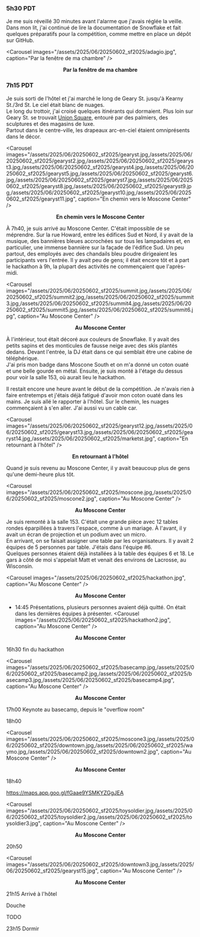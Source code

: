 ### 5h30 PDT
Je me suis réveillé 30 minutes avant l'alarme que j'avais réglée la veille.  
Dans mon lit, j'ai continué de lire la documentation de Snowflake et fait quelques préparatifs pour la compétition, comme mettre en place un dépôt sur GitHub.

<Carousel
    images="/assets/2025/06/20250602_sf2025/adagio.jpg",
    caption="Par la fenêtre de ma chambre"
/>
<p align="center"><b>Par la fenêtre de ma chambre</b></p>

### 7h15 PDT
Je suis sorti de l'hôtel et j'ai marché le long de Geary St. jusqu'à Kearny St./3rd St. Le ciel était blanc de nuages.  
Le long du trottoir, j'ai croisé quelques itinérants qui dormaient. Plus loin sur Geary St. se trouvait [Union Square](https://maps.app.goo.gl/5GRRcrKe4ev63dMc6), entouré par des palmiers, des sculptures et des magasins de luxe.  
Partout dans le centre-ville, les drapeaux arc-en-ciel étaient omniprésents dans le décor.

<Carousel
    images="/assets/2025/06/20250602_sf2025/gearyst.jpg,/assets/2025/06/20250602_sf2025/gearyst2.jpg,/assets/2025/06/20250602_sf2025/gearyst3.jpg,/assets/2025/06/20250602_sf2025/gearyst4.jpg,/assets/2025/06/20250602_sf2025/gearyst5.jpg,/assets/2025/06/20250602_sf2025/gearyst6.jpg,/assets/2025/06/20250602_sf2025/gearyst7.jpg,/assets/2025/06/20250602_sf2025/gearyst8.jpg,/assets/2025/06/20250602_sf2025/gearyst9.jpg,/assets/2025/06/20250602_sf2025/gearyst10.jpg,/assets/2025/06/20250602_sf2025/gearyst11.jpg",
    caption="En chemin vers le Moscone Center"
/>
<p align="center"><b>En chemin vers le Moscone Center</b></p>

À 7h40, je suis arrivé au Moscone Center. C'était impossible de se méprendre. Sur la rue Howard, entre les édifices Sud et Nord, il y avait de la musique, des bannières bleues accrochées sur tous les lampadaires et, en particulier, une immense bannière sur la façade de l'édifice Sud. Un peu partout, des employés avec des chandails bleu poudre dirigeaient les participants vers l'entrée. Il y avait peu de gens; il était encore tôt et à part le hackathon à 9h, la plupart des activités ne commençaient que l'après-midi.

<Carousel
    images="/assets/2025/06/20250602_sf2025/summit.jpg,/assets/2025/06/20250602_sf2025/summit2.jpg,/assets/2025/06/20250602_sf2025/summit3.jpg,/assets/2025/06/20250602_sf2025/summit4.jpg,/assets/2025/06/20250602_sf2025/summit5.jpg,/assets/2025/06/20250602_sf2025/summit6.jpg",
    caption="Au Moscone Center"
/>
<p align="center"><b>Au Moscone Center</b></p>

À l'intérieur, tout était décoré aux couleurs de Snowflake. Il y avait des petits sapins et des monticules de fausse neige avec des skis plantés dedans. Devant l'entrée, la DJ était dans ce qui semblait être une cabine de téléphérique.  
J'ai pris mon badge dans Moscone South et on m'a donné un coton ouaté et une belle gourde en métal. Ensuite, je suis monté à l'étage du dessus pour voir la salle 153, où aurait lieu le hackathon.

Il restait encore une heure avant le début de la compétition. Je n'avais rien à faire entretemps et j'étais déjà fatigué d'avoir mon coton ouaté dans les mains. Je suis allé le rapporter à l'hôtel. Sur le chemin, les nuages commençaient à s'en aller. J'ai aussi vu un cable car.

<Carousel
    images="/assets/2025/06/20250602_sf2025/gearyst12.jpg,/assets/2025/06/20250602_sf2025/gearyst13.jpg,/assets/2025/06/20250602_sf2025/gearyst14.jpg,/assets/2025/06/20250602_sf2025/marketst.jpg",
    caption="En retournant à l'hôtel"
/>
<p align="center"><b>En retournant à l'hôtel</b></p>

Quand je suis revenu au Moscone Center, il y avait beaucoup plus de gens qu'une demi-heure plus tôt.

<Carousel
    images="/assets/2025/06/20250602_sf2025/moscone.jpg,/assets/2025/06/20250602_sf2025/moscone2.jpg",
    caption="Au Moscone Center"
/>
<p align="center"><b>Au Moscone Center</b></p>

Je suis remonté à la salle 153. C'était une grande pièce avec 12 tables rondes éparpillées à travers l'espace, comme à un mariage. À l'avant, il y avait un écran de projection et un podium avec un micro.  
En arrivant, on se faisait assigner une table par les organisateurs. Il y avait 2 équipes de 5 personnes par table. J'étais dans l'équipe #6.  
Quelques personnes étaient déjà installées à la table des équipes 6 et 18. Le gars à côté de moi s'appelait Matt et venait des environs de Lacrosse, au Wisconsin.

<Carousel
    images="/assets/2025/06/20250602_sf2025/hackathon.jpg",
    caption="Au Moscone Center"
/>
<p align="center"><b>Au Moscone Center</b></p>

- 14:45 Présentations, plusieurs personnes avaient déjà quitté. On était dans les dernières équipes à présenter.
<Carousel
    images="/assets/2025/06/20250602_sf2025/hackathon2.jpg",
    caption="Au Moscone Center"
/>
<p align="center"><b>Au Moscone Center</b></p>

16h30 fin du hackathon

<Carousel
    images="/assets/2025/06/20250602_sf2025/basecamp.jpg,/assets/2025/06/20250602_sf2025/basecamp2.jpg,/assets/2025/06/20250602_sf2025/basecamp3.jpg,/assets/2025/06/20250602_sf2025/basecamp4.jpg",
    caption="Au Moscone Center"
/>
<p align="center"><b>Au Moscone Center</b></p>

17h00 Keynote au basecamp, depuis le "overflow room"

18h00

<Carousel
    images="/assets/2025/06/20250602_sf2025/moscone3.jpg,/assets/2025/06/20250602_sf2025/downtown.jpg,/assets/2025/06/20250602_sf2025/waymo.jpg,/assets/2025/06/20250602_sf2025/downtown2.jpg",
    caption="Au Moscone Center"
/>
<p align="center"><b>Au Moscone Center</b></p>

18h40

https://maps.app.goo.gl/fGaae9YSMKYZGgJEA

<Carousel
    images="/assets/2025/06/20250602_sf2025/toysoldier.jpg,/assets/2025/06/20250602_sf2025/toysoldier2.jpg,/assets/2025/06/20250602_sf2025/toysoldier3.jpg",
    caption="Au Moscone Center"
/>
<p align="center"><b>Au Moscone Center</b></p>

20h50

<Carousel
    images="/assets/2025/06/20250602_sf2025/downtown3.jpg,/assets/2025/06/20250602_sf2025/gearyst15.jpg",
    caption="Au Moscone Center"
/>
<p align="center"><b>Au Moscone Center</b></p>

21h15 Arrivé à l'hôtel

Douche

TODO

23h15 Dormir
